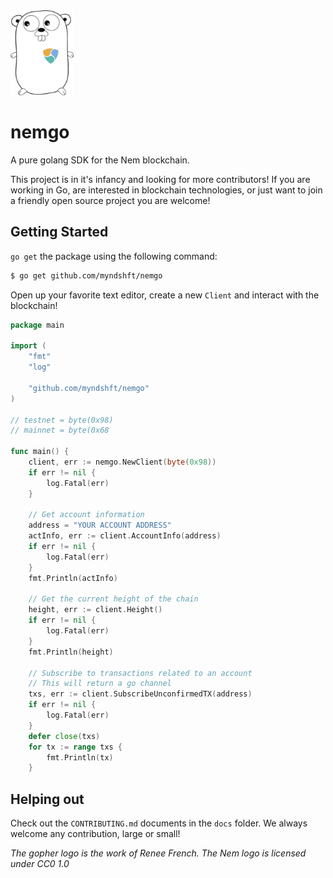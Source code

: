 <img src=".github/nemgo.png" height="136">

# nemgo

A pure golang SDK for the Nem blockchain. 

This project is in it's infancy and looking for more contributors! If you are working in Go, are interested in blockchain technologies, or just want to join a friendly open source project you are welcome!

## Getting Started

`go get` the package using the following command:

```bash
$ go get github.com/myndshft/nemgo
```

Open up your favorite text editor, create a new `Client` and interact with the blockchain!

```go
package main

import (
    "fmt"
    "log"
    
    "github.com/myndshft/nemgo"
)

// testnet = byte(0x98)
// mainnet = byte(0x68

func main() {
    client, err := nemgo.NewClient(byte(0x98))
    if err != nil {
        log.Fatal(err)
    }
    
    // Get account information
    address = "YOUR ACCOUNT ADDRESS"
    actInfo, err := client.AccountInfo(address)
    if err != nil {
        log.Fatal(err)
    }
    fmt.Println(actInfo)
    
    // Get the current height of the chain
    height, err := client.Height()
    if err != nil {
        log.Fatal(err)
    }
    fmt.Println(height)
    
    // Subscribe to transactions related to an account
    // This will return a go channel
    txs, err := client.SubscribeUnconfirmedTX(address)
    if err != nil {
        log.Fatal(err)
    }
    defer close(txs)
    for tx := range txs {
        fmt.Println(tx)
    }
```

## Helping out

Check out the `CONTRIBUTING.md` documents in the `docs` folder. We always welcome any contribution, large or small! 

_The gopher logo is the work of Renee French. The Nem logo is licensed under CC0 1.0_
